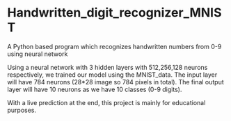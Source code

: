 # Handwritten_digit_recognizer_MNIST
A Python based program which recognizes handwritten numbers from 0-9 using neural network

Using a neural network with 3 hidden layers with 512,256,128 neurons respectively, we trained our model using the MNIST_data. The input layer will have 784 neurons (28*28 image so 784 pixels in total). The final output layer will have 10 neurons as we have 10 classes (0-9 digits). 

With a live prediction at the end, this project is mainly for educational purposes. 
